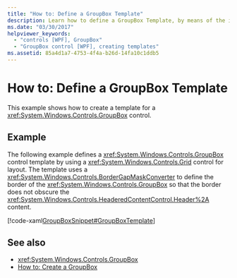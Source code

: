 ```yaml
---
title: "How to: Define a GroupBox Template"
description: Learn how to define a GroupBox Template, by means of the included example in XAML. See also how to create a GroupBox.
ms.date: "03/30/2017"
helpviewer_keywords: 
  - "controls [WPF], GroupBox"
  - "GroupBox control [WPF], creating templates"
ms.assetid: 85a4d1a7-4753-4f4a-b26d-14fa10c1ddb5
---
```

# How to: Define a GroupBox Template

This example shows how to create a template for a <xref:System.Windows.Controls.GroupBox> control.  
  
## Example  

 The following example defines a <xref:System.Windows.Controls.GroupBox> control template by using a <xref:System.Windows.Controls.Grid> control for layout. The template uses a <xref:System.Windows.Controls.BorderGapMaskConverter> to define the border of the <xref:System.Windows.Controls.GroupBox> so that the border does not obscure the <xref:System.Windows.Controls.HeaderedContentControl.Header%2A> content.  
  
 [!code-xaml[GroupBoxSnippet#GroupBoxTemplate](~/samples/snippets/csharp/VS_Snippets_Wpf/GroupBoxSnippet/CS/Window1.xaml#groupboxtemplate)]  
  
## See also

- <xref:System.Windows.Controls.GroupBox>
- [How to: Create a GroupBox](/previous-versions/dotnet/netframework-3.5/ms748321(v=vs.90))
